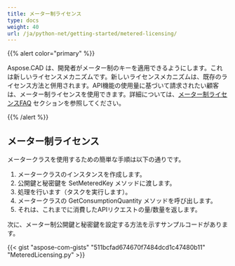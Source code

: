 ```yaml
---
title: メーター制ライセンス
type: docs
weight: 40
url: /ja/python-net/getting-started/metered-licensing/
---
```


{{% alert color="primary" %}} 

Aspose.CAD は、開発者がメーター制のキーを適用できるようにします。これは新しいライセンスメカニズムです。新しいライセンスメカニズムは、既存のライセンス方法と併用されます。API機能の使用量に基づいて請求されたい顧客は、メーター制ライセンスを使用できます。詳細については、[メーター制ライセンスFAQ](https://purchase.aspose.com/faqs/licensing/metered) セクションを参照してください。

{{% /alert %}} 
## **メーター制ライセンス**
メータークラスを使用するための簡単な手順は以下の通りです。

1. メータークラスのインスタンスを作成します。
1. 公開鍵と秘密鍵を SetMeteredKey メソッドに渡します。
1. 処理を行います（タスクを実行します）。
1. メータークラスの GetConsumptionQuantity メソッドを呼び出します。
1. それは、これまでに消費したAPIリクエストの量/数量を返します。

次に、メーター制公開鍵と秘密鍵を設定する方法を示すサンプルコードがあります。

{{< gist "aspose-com-gists" "511bcfad674670f7484dcd1c47480b11" "MeteredLicensing.py" >}}
